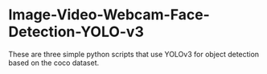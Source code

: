 # Image-Video-Webcam-Face-Detection-YOLO-v3

These are three simple python scripts that use YOLOv3 for object detection based on the coco dataset.
